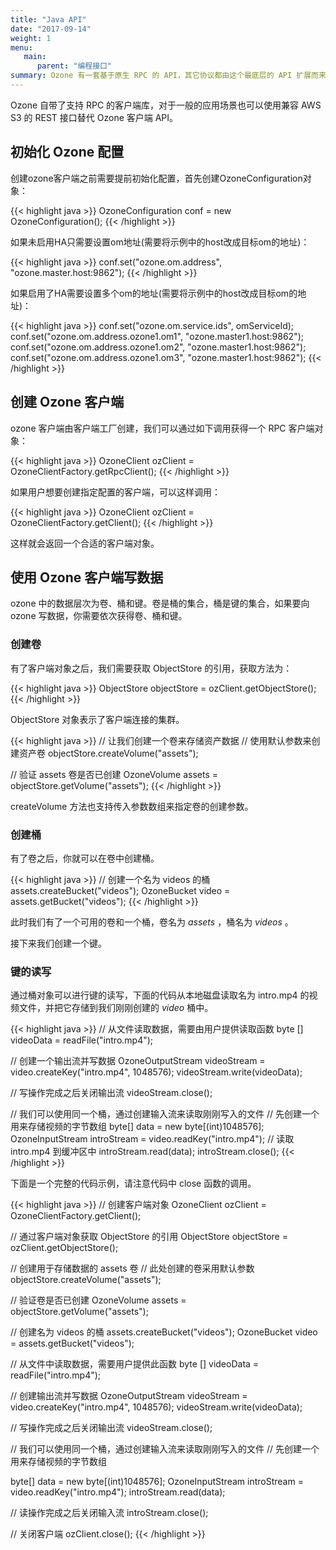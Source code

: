 ```yaml
---
title: "Java API"
date: "2017-09-14"
weight: 1
menu:
   main:
      parent: "编程接口"
summary: Ozone 有一套基于原生 RPC 的 API，其它协议都由这个最底层的 API 扩展而来，它也是所有 Ozone 支持的协议中性能最好、功能最全的。
---
```

<!---
  Licensed to the Apache Software Foundation (ASF) under one or more
  contributor license agreements.  See the NOTICE file distributed with
  this work for additional information regarding copyright ownership.
  The ASF licenses this file to You under the Apache License, Version 2.0
  (the "License"); you may not use this file except in compliance with
  the License.  You may obtain a copy of the License at

      http://www.apache.org/licenses/LICENSE-2.0

  Unless required by applicable law or agreed to in writing, software
  distributed under the License is distributed on an "AS IS" BASIS,
  WITHOUT WARRANTIES OR CONDITIONS OF ANY KIND, either express or implied.
  See the License for the specific language governing permissions and
  limitations under the License.
-->

Ozone 自带了支持 RPC 的客户端库，对于一般的应用场景也可以使用兼容 AWS S3 的 REST 接口替代 Ozone 客户端 API。

## 初始化 Ozone 配置

创建ozone客户端之前需要提前初始化配置，首先创建OzoneConfiguration对象：

{{< highlight java >}}
OzoneConfiguration conf = new OzoneConfiguration();
{{< /highlight >}}

如果未启用HA只需要设置om地址(需要将示例中的host改成目标om的地址)：

{{< highlight java >}}
conf.set("ozone.om.address", "ozone.master.host:9862");
{{< /highlight >}}

如果启用了HA需要设置多个om的地址(需要将示例中的host改成目标om的地址)：

{{< highlight java >}}
conf.set("ozone.om.service.ids", omServiceId);
conf.set("ozone.om.address.ozone1.om1", "ozone.master1.host:9862");
conf.set("ozone.om.address.ozone1.om2", "ozone.master1.host:9862");
conf.set("ozone.om.address.ozone1.om3", "ozone.master1.host:9862");
{{< /highlight >}}

## 创建 Ozone 客户端

ozone 客户端由客户端工厂创建，我们可以通过如下调用获得一个 RPC 客户端对象：

{{< highlight java >}}
OzoneClient ozClient = OzoneClientFactory.getRpcClient();
{{< /highlight >}}

如果用户想要创建指定配置的客户端，可以这样调用：

{{< highlight java >}}
OzoneClient ozClient = OzoneClientFactory.getClient();
{{< /highlight >}}

这样就会返回一个合适的客户端对象。

## 使用 Ozone 客户端写数据

ozone 中的数据层次为卷、桶和键。卷是桶的集合，桶是键的集合，如果要向 ozone 写数据，你需要依次获得卷、桶和键。

### 创建卷

有了客户端对象之后，我们需要获取 ObjectStore 的引用，获取方法为：

{{< highlight java >}}
ObjectStore objectStore = ozClient.getObjectStore();
{{< /highlight >}}

ObjectStore 对象表示了客户端连接的集群。

{{< highlight java >}}
// 让我们创建一个卷来存储资产数据
// 使用默认参数来创建资产卷
objectStore.createVolume("assets");

// 验证 assets 卷是否已创建
OzoneVolume assets = objectStore.getVolume("assets");
{{< /highlight >}}


createVolume 方法也支持传入参数数组来指定卷的创建参数。

### 创建桶

有了卷之后，你就可以在卷中创建桶。

{{< highlight java >}}
// 创建一个名为 videos 的桶
assets.createBucket("videos");
OzoneBucket video = assets.getBucket("videos");
{{< /highlight >}}

此时我们有了一个可用的卷和一个桶，卷名为 _assets_ ，桶名为 _videos_ 。

接下来我们创建一个键。

### 键的读写

通过桶对象可以进行键的读写，下面的代码从本地磁盘读取名为 intro.mp4 的视频文件，并把它存储到我们刚刚创建的 _video_ 桶中。

{{< highlight java >}}
// 从文件读取数据，需要由用户提供读取函数
byte [] videoData = readFile("intro.mp4");

// 创建一个输出流并写数据
OzoneOutputStream videoStream = video.createKey("intro.mp4", 1048576);
videoStream.write(videoData);

// 写操作完成之后关闭输出流
videoStream.close();


// 我们可以使用同一个桶，通过创建输入流来读取刚刚写入的文件
// 先创建一个用来存储视频的字节数组
byte[] data = new byte[(int)1048576];
OzoneInputStream introStream = video.readKey("intro.mp4");
// 读取 intro.mp4 到缓冲区中
introStream.read(data);
introStream.close();
{{< /highlight >}}


下面是一个完整的代码示例，请注意代码中 close 函数的调用。

{{< highlight java >}}
// 创建客户端对象
OzoneClient ozClient = OzoneClientFactory.getClient();

// 通过客户端对象获取 ObjectStore 的引用
ObjectStore objectStore = ozClient.getObjectStore();

// 创建用于存储数据的 assets 卷
// 此处创建的卷采用默认参数
objectStore.createVolume("assets");

// 验证卷是否已创建
OzoneVolume assets = objectStore.getVolume("assets");

// 创建名为 videos 的桶
assets.createBucket("videos");
OzoneBucket video = assets.getBucket("videos");

// 从文件中读取数据，需要用户提供此函数
byte [] videoData = readFile("intro.mp4");

// 创建输出流并写数据
OzoneOutputStream videoStream = video.createKey("intro.mp4", 1048576);
videoStream.write(videoData);

// 写操作完成之后关闭输出流
videoStream.close();


// 我们可以使用同一个桶，通过创建输入流来读取刚刚写入的文件
// 先创建一个用来存储视频的字节数组

byte[] data = new byte[(int)1048576];
OzoneInputStream introStream = video.readKey("intro.mp4");
introStream.read(data);

// 读操作完成之后关闭输入流
introStream.close();

// 关闭客户端
ozClient.close();
{{< /highlight >}}
